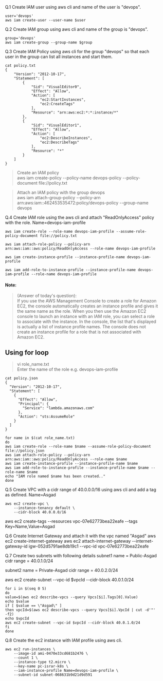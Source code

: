 Q.1 Create IAM user using aws cli and name of the user is "devops".
```
user='devops'
aws iam create-user --user-name $user
```

Q.2 Create IAM group using aws cli and name of the group is "devops".
```
group='devops'
aws iam create-group --group-name $group
```


Q.3 Create IAM Policy using aws cli for the group "devops" so that each user in the group can list all instances and start them.
```
cat policy.txt
{
    "Version": "2012-10-17",
    "Statement": [
        {
            "Sid": "VisualEditor0",
            "Effect": "Allow",
            "Action": [
                "ec2:StartInstances",
                "ec2:CreateTags"
            ],
            "Resource": "arn:aws:ec2:*:*:instance/*"
        },
        {
            "Sid": "VisualEditor1",
            "Effect": "Allow",
            "Action": [
                "ec2:DescribeInstances",
                "ec2:DescribeTags"
            ],
            "Resource": "*"
        }
    ]
}
```
> Create an IAM policy \
aws iam create-policy --policy-name devops-policy --policy-document file://policy.txt

> Attach an IAM policy with the group devops \
aws iam attach-group-policy --policy-arn arn:aws:iam::462453535472:policy/devops-policy --group-name devops


Q.4 Create IAM role using the aws cli and attach "ReadOnlyAccess" policy with the role.
Name=devops-iam-profile
```
aws iam create-role --role-name devops-iam-profile --assume-role-policy-document file://policy.txt

aws iam attach-role-policy --policy-arn arn:aws:iam::aws:policy/ReadOnlyAccess --role-name devops-iam-profile

aws iam create-instance-profile --instance-profile-name devops-iam-profile

aws iam add-role-to-instance-profile --instance-profile-name devops-iam-profile --role-name devops-iam-profile
```
#### Note:
> (Answer of today's question): \
If you use the AWS Management Console to create a role for Amazon EC2, the console automatically creates an instance profile and gives it the same name as the role. When you then use the Amazon EC2 console to launch an instance with an IAM role, you can select a role to associate with the instance. In the console, the list that's displayed is actually a list of instance profile names. The console does not create an instance profile for a role that is not associated with Amazon EC2.


## Using for loop

>vi role_name.txt \
Enter the name of the role e.g. devops-iam-profile

```
cat policy.json 
{
  "Version": "2012-10-17",
  "Statement": [
    {
      "Effect": "Allow",
      "Principal": {
        "Service": "lambda.amazonaws.com"
      },
      "Action": "sts:AssumeRole"
    }
  ]
}

for name in $(cat role_name.txt)
do 
aws iam create-role --role-name $name --assume-role-policy-document file://policy.json
aws iam attach-role-policy --policy-arn arn:aws:iam::aws:policy/ReadOnlyAccess --role-name $name
aws iam create-instance-profile --instance-profile-name $name
aws iam add-role-to-instance-profile --instance-profile-name $name --role-name $name
echo "IAM role named $name has been created.."
done
```



Q.5 Create VPC with a cidr range of 40.0.0.0/16 using aws cli and add a tag as defined.
Name=Asgad

```
aws ec2 create-vpc \
    --instance-tenancy default \
    --cidr-block 40.0.0.0/16
```
aws ec2 create-tags --resources vpc-07e62773bea22eafe --tags Key=Name,Value=Asgad


Q.6 Create Internet Gateway and attach it with the vpc named "Asgad"
aws ec2 create-internet-gateway
aws ec2 attach-internet-gateway --internet-gateway-id igw-052d5791ae8db19c1 --vpc-id vpc-07e62773bea22eafe

Q.7 Create two subnets with following details
subnet1 name = Public-Asgad
cidr range = 40.0.1.0/24

subnet2 name = Private-Asgad
cidr range = 40.0.2.0/24


aws ec2 create-subnet --vpc-id $vpcId --cidr-block 40.0.1.0/24
```
for i in $(seq 0 5)
do 
value=$(aws ec2 describe-vpcs --query Vpcs[$i].Tags[0].Value)
echo $value
if [ $value == \"Asgad\" ] 
then vpcId=$(aws ec2 describe-vpcs --query Vpcs[$i].VpcId | cut -d'"' -f2) 
echo $vpcId 
aws ec2 create-subnet --vpc-id $vpcId --cidr-block 40.0.1.0/24 
fi
done
```

Q.8 Create the ec2 instance with IAM profile using aws cli.
```
aws ec2 run-instances \
    --image-id ami-0470e33cd681b2476 \
    --count 1 \
    --instance-type t2.micro \
    --key-name pc-israr-k8s \
    --iam-instance-profile Name=devops-iam-profile \
    --subnet-id subnet-068631b9d21d9d591
```
